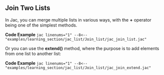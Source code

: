 ## Join Two Lists
In Jac, you can merge multiple lists in various ways, with the **+** operator being one of the simplest methods.

**Code Example**
    ```jac linenums="1"
    --8<-- "examples/learning_section/jac_list/Join_list/jac_join_list.jac"
    ```

Or you can use the **extend()** method, where the purpose is to add elements from one list to another list:

**Code Example**
    ```jac linenums="1"
    --8<-- "examples/learning_section/jac_list/Join_list/jac_join_extend.jac"
    ```